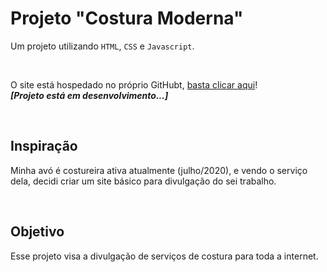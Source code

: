 # Projeto "Costura Moderna"

Um projeto utilizando `HTML`, `CSS` e `Javascript`.

<br>

O site está hospedado no próprio GitHubt, [basta clicar aqui](https://leonarita.github.io/CosturaModerna/)!
<br>
_**[Projeto está em desenvolvimento...]**_

<br>

## Inspiração

Minha avó é costureira ativa atualmente (julho/2020), e vendo o serviço dela, decidi criar um site básico para divulgação do sei trabalho.

<br>

## Objetivo

Esse projeto visa a divulgação de serviços de costura para toda a internet.
